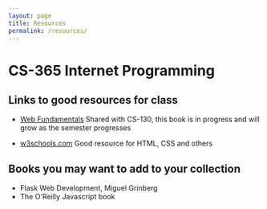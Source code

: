 ```yaml
---
layout: page
title: Resources
permalink: /resources/
---
```


CS-365 Internet Programming
===========================

Links to good resources for class
---------------------------------


* [Web Fundamentals](http://interactivepython.org/runestone/static/webfundamentals/index.html)  Shared with CS-130, this book is in progress and will grow as the semester progresses

* [w3schools.com](http://www.w3schools.com/html/default.asp)  Good resource for HTML, CSS and others



Books you may want to add to your collection
--------------------------------------------

* Flask Web Development, Miguel Grinberg
* The O'Reilly Javascript book

